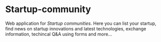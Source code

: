 # Startup-community

Web application for _Startup communities_.
Here you can list your startup, find news on startup innovations and latest technologies, exchange information, techincal Q&A using forms and more...
